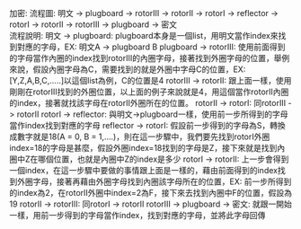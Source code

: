 加密:
流程圖:
	明文 -> plugboard -> rotorIII -> rotorII -> rotorI -> reflector -> rotorI -> rotorII -> rotorIII -> plugboard -> 密文	
流程說明:
	明文 -> plugboard:
		plugboard本身是一個list，用明文當作index來找到對應的字母，EX: 明文A -> plugboard B
	plugboard -> rotorIII:
		使用前面得到的字母當作內圈的index找到rotorIII的內圈字母，接著找到外圈字母的位置，舉例來說，假設內圈字母為C，需要找到的就是外圈中字母C的位置，EX: [Y,Z,A,B,C,.....]以這個list為例，C的位置是4
	rotorIII -> rotorII:
	跟上面一樣，使用剛剛在rotorIII找到的外圈位置，以上面的例子來說就是4，用這個當作rotorII內圈的index，接著就找該字母在rotorII外圈所在的位置。
	rotorII -> rotorI:
		同rotorIII -> rotorII
	rotorI -> reflector:
		與明文->plugboard一樣，使用前一步所得到的字母當作index找到對應的字母
	reflector -> rotorI:
		假設前一步得到的字母為S，轉換成數字就是18(A = 0, B = 1,....)，則在這一步驟中，我們要先找到rotorI外圈index=18的字母是甚麼，假設外圈index=18找到的字母是Z，接下來就是找到內圈中Z在哪個位置，也就是內圈中Z的index是多少
	rotorI -> rotorII:
		上一步會得到一個index，在這一步驟中要做的事情跟上面是一樣的，藉由前面得到的index找到外圈字母，接著再藉由外圈字母找到內圈該字母所在的位置，EX: 前一步所得到的index為2，在rotorII外圈中index=2為F，接下來去找到內圈中F的位置，假設為19
	rotorII -> rotorIII:
	同rotorI -> rotorII
	rotorIII -> plugboard -> 密文:
		就跟一開始一樣，用前一步得到的字母當作index，找到對應的字母，並將此字母回傳
